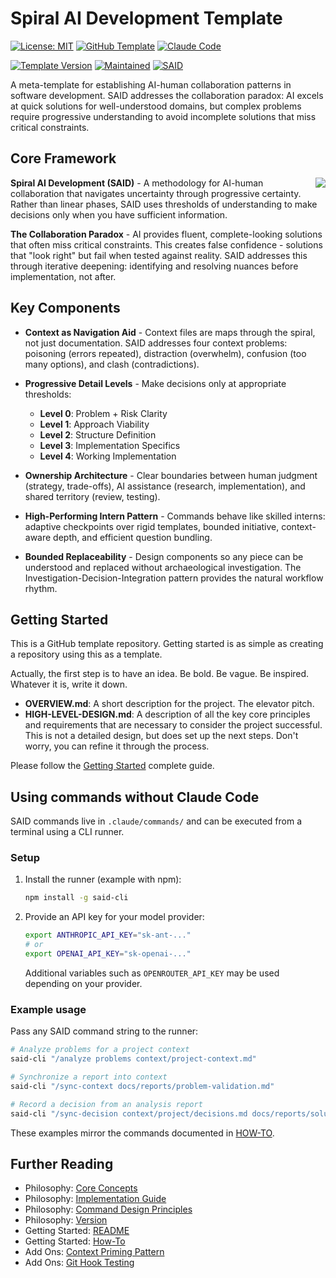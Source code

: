 # Spiral AI Development Template

[![License: MIT](https://img.shields.io/badge/License-MIT-yellow.svg)](LICENSE)
[![GitHub Template](https://img.shields.io/badge/GitHub-Template-6e5494.svg)](https://github.com/rjroy/claude-code-template/generate)
[![Claude Code](https://img.shields.io/badge/AI_Partner-Claude_Code-D97757.svg)](https://claude.ai/code)

[![Template Version](https://img.shields.io/badge/Version-v2.1.3-blue.svg)](https://github.com/rjroy/claude-code-template)
[![Maintained](https://img.shields.io/badge/Maintained-Yes-brightgreen.svg)](https://github.com/rjroy/claude-code-template/commits/main)
[![SAID](https://img.shields.io/badge/Methodology-SAID-16A34A.svg)](docs/SAID/philosophy)


A meta-template for establishing AI-human collaboration patterns in software development. SAID addresses the collaboration paradox: AI excels at quick solutions for well-understood domains, but complex problems require progressive understanding to avoid incomplete solutions that miss critical constraints.

## Core Framework

<img src="docs/SAID/logos/said-64.png" align="right" style="margin-left: 10px">

**Spiral AI Development (SAID)** - A methodology for AI-human collaboration that navigates uncertainty through progressive certainty. Rather than linear phases, SAID uses thresholds of understanding to make decisions only when you have sufficient information.

**The Collaboration Paradox** - AI provides fluent, complete-looking solutions that often miss critical constraints. This creates false confidence - solutions that "look right" but fail when tested against reality. SAID addresses this through iterative deepening: identifying and resolving nuances before implementation, not after.

## Key Components

- **Context as Navigation Aid** - Context files are maps through the spiral, not just documentation. SAID addresses four context problems: poisoning (errors repeated), distraction (overwhelm), confusion (too many options), and clash (contradictions).

- **Progressive Detail Levels** - Make decisions only at appropriate thresholds:
  - **Level 0**: Problem + Risk Clarity
  - **Level 1**: Approach Viability
  - **Level 2**: Structure Definition
  - **Level 3**: Implementation Specifics
  - **Level 4**: Working Implementation

- **Ownership Architecture** - Clear boundaries between human judgment (strategy, trade-offs), AI assistance (research, implementation), and shared territory (review, testing).

- **High-Performing Intern Pattern** - Commands behave like skilled interns: adaptive checkpoints over rigid templates, bounded initiative, context-aware depth, and efficient question bundling.

- **Bounded Replaceability** - Design components so any piece can be understood and replaced without archaeological investigation. The Investigation-Decision-Integration pattern provides the natural workflow rhythm.

## Getting Started

This is a GitHub template repository.  Getting started is as simple as creating a repository using this as a template.

Actually, the first step is to have an idea. Be bold. Be vague. Be inspired. Whatever it is, write it down.

- **OVERVIEW.md**: A short description for the project. The elevator pitch.
- **HIGH-LEVEL-DESIGN.md**: A description of all the key core principles and requirements that are necessary to consider the project successful. This is not a detailed design, but does set up the next steps. Don't worry, you can refine it through the process.

Please follow the [Getting Started](/docs/SAID/getting-started/README.md) complete guide.

## Using commands without Claude Code

SAID commands live in `.claude/commands/` and can be executed from a terminal using a CLI runner.

### Setup

1. Install the runner (example with npm):
   ```bash
   npm install -g said-cli
   ```
2. Provide an API key for your model provider:
   ```bash
   export ANTHROPIC_API_KEY="sk-ant-..."
   # or
   export OPENAI_API_KEY="sk-openai-..."
   ```
   Additional variables such as `OPENROUTER_API_KEY` may be used depending on your provider.

### Example usage

Pass any SAID command string to the runner:

```bash
# Analyze problems for a project context
said-cli "/analyze problems context/project-context.md"

# Synchronize a report into context
said-cli "/sync-context docs/reports/problem-validation.md"

# Record a decision from an analysis report
said-cli "/sync-decision context/project/decisions.md docs/reports/solutions-analysis.md 1"
```

These examples mirror the commands documented in [HOW-TO](docs/SAID/getting-started/HOW-TO.md).

## Further Reading

- Philosophy: [Core Concepts](/docs/SAID/philosophy/core-concepts.md)
- Philosophy: [Implementation Guide](/docs/SAID/philosophy/implementation-guide.md)
- Philosophy: [Command Design Principles](/docs/SAID/philosophy/command-design-principles.md)
- Philosophy: [Version](/docs/SAID/philosophy/version.md)
- Getting Started: [README](/docs/SAID/getting-started/README.md)
- Getting Started: [How-To](/docs/SAID/getting-started/HOW-TO.md)
- Add Ons: [Context Priming Pattern](/docs/SAID/add-ons/context-priming-pattern.md)
- Add Ons: [Git Hook Testing](/docs/SAID/add-ons/git-hook-testing-integration.md)

